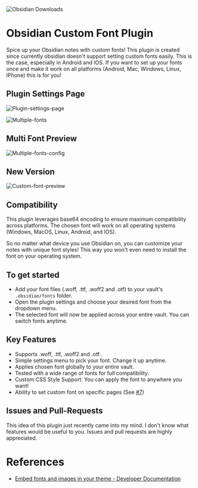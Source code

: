 ![Obsidian Downloads](https://img.shields.io/badge/dynamic/json?label=downloads&query=%24%5B%22custom-font-loader%22%5D.downloads&url=https%3A%2F%2Fraw.githubusercontent.com%2Fobsidianmd%2Fobsidian-releases%2Fmaster%2Fcommunity-plugin-stats.json)

# Obsidian Custom Font Plugin

Spice up your Obsidian notes with custom fonts! This plugin is created since currently obsidian doesn't support setting custom fonts easily. This is the case, especially in Android and IOS. If you want to set up your fonts once and make it work on all platforms (Android, Mac, Windows, Linux, IPhone) this is for you! 

## Plugin Settings Page

![Plugin-settings-page](https://github.com/pourmand1376/obsidian-custom-font/releases/download/1.1.6/plugin-preview.gif)

![Multiple-fonts](https://github.com/pourmand1376/obsidian-custom-font/releases/download/1.3.1/multiple_fonts.gif)

## Multi Font Preview

![Multiple-fonts-config](https://github.com/pourmand1376/obsidian-custom-font/releases/download/1.3.1/multiple_fonts_config.gif)

## New Version

![Custom-font-preview](https://github.com/pourmand1376/obsidian-custom-font/releases/download/1.2.0/custom-font-preview.png)

## Compatibility

This plugin leverages base64 encoding to ensure maximum compatibility across platforms. The chosen font will work on all operating systems (Windows, MacOS, Linux, Android, and IOS).

So no matter what device you use Obsidian on, you can customize your notes with unique font styles! This way you won't even need to install the font on your operating system. 

## To get started

- Add your font files (.woff, .ttf, .woff2 and .otf) to your vault's `.obsidian/fonts` folder. 
- Open the plugin settings and choose your desired font from the dropdown menu.
- The selected font will now be applied across your entire vault. You can switch fonts anytime.

## Key Features

- Supports .woff, .ttf, .woff2 and .otf . 
- Simple settings menu to pick your font. Change it up anytime.
- Applies chosen font globally to your entire vault.
- Tested with a wide range of fonts for full compatibility.
- Custom CSS Style Support: You can apply the font to anywhere you want!
- Ability to set custom font on specific pages (See [#7](https://github.com/pourmand1376/obsidian-custom-font/issues/7))

## Issues and Pull-Requests

This idea of this plugin just recently came into my mind. I don't know what features would be useful to you. Issues and pull requests are highly appreciated.

# References

- [Embed fonts and images in your theme - Developer Documentation](https://docs.obsidian.md/Themes/App+themes/Embed+fonts+and+images+in+your+theme)

